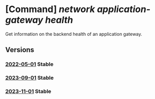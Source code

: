 # [Command] _network application-gateway health_

Get information on the backend health of an application gateway.

## Versions

### [2022-05-01](/Resources/mgmt-plane/L3N1YnNjcmlwdGlvbnMve30vcmVzb3VyY2Vncm91cHMve30vcHJvdmlkZXJzL21pY3Jvc29mdC5uZXR3b3JrL2FwcGxpY2F0aW9uZ2F0ZXdheXMve30vYmFja2VuZGhlYWx0aA==/2022-05-01.xml) **Stable**

<!-- mgmt-plane /subscriptions/{}/resourcegroups/{}/providers/microsoft.network/applicationgateways/{}/backendhealth 2022-05-01 -->

### [2023-09-01](/Resources/mgmt-plane/L3N1YnNjcmlwdGlvbnMve30vcmVzb3VyY2Vncm91cHMve30vcHJvdmlkZXJzL21pY3Jvc29mdC5uZXR3b3JrL2FwcGxpY2F0aW9uZ2F0ZXdheXMve30vYmFja2VuZGhlYWx0aA==/2023-09-01.xml) **Stable**

<!-- mgmt-plane /subscriptions/{}/resourcegroups/{}/providers/microsoft.network/applicationgateways/{}/backendhealth 2023-09-01 -->

### [2023-11-01](/Resources/mgmt-plane/L3N1YnNjcmlwdGlvbnMve30vcmVzb3VyY2Vncm91cHMve30vcHJvdmlkZXJzL21pY3Jvc29mdC5uZXR3b3JrL2FwcGxpY2F0aW9uZ2F0ZXdheXMve30vYmFja2VuZGhlYWx0aA==/2023-11-01.xml) **Stable**

<!-- mgmt-plane /subscriptions/{}/resourcegroups/{}/providers/microsoft.network/applicationgateways/{}/backendhealth 2023-11-01 -->
